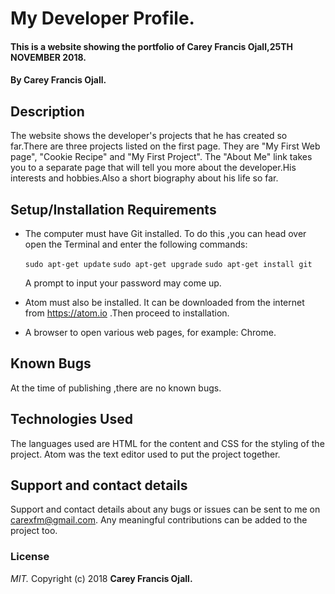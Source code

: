 # My Developer Profile.
#### This is a website showing the portfolio of Carey Francis Ojall,25TH NOVEMBER 2018.
#### By **Carey Francis Ojall.**
## Description
The website shows the developer's projects that he has created so far.There are three projects listed on the first page.
They are "My First Web page", "Cookie Recipe" and "My First Project".
The "About Me" link takes you to a separate page that will tell you more about the developer.His interests and hobbies.Also a short biography about his life so far.
## Setup/Installation Requirements
* The computer must have Git installed. To do this ,you can head over open the Terminal and enter the following commands:

  ```sudo apt-get update```
  ```sudo apt-get upgrade```
  ```sudo apt-get install git```

  A prompt to input your password may come up.

* Atom must also be installed. It can be downloaded from the internet from https://atom.io .Then proceed to installation.
* A browser to open various web pages, for example: Chrome.

## Known Bugs
At the time of publishing ,there are no known bugs.

## Technologies Used
The languages used are HTML for the content and CSS for the styling of the project. Atom was the text editor used to put the project together.

## Support and contact details
Support and contact details about any bugs or issues can be sent to me on carexfm@gmail.com.
Any meaningful contributions can be added to the project too.
### License
*MIT.*
Copyright (c) 2018 **Carey Francis Ojall.**
